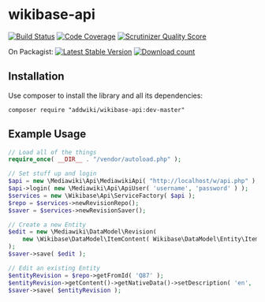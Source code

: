 wikibase-api
==================
[![Build Status](https://travis-ci.org/addwiki/wikibase-api.png?branch=master)](https://travis-ci.org/addwiki/wikibase-api)
[![Code Coverage](https://scrutinizer-ci.com/g/addwiki/wikibase-api/badges/coverage.png?s=ca6d4e50e3ce5b9937a24928d8762af31d4e108c)](https://scrutinizer-ci.com/g/addwiki/wikibase-api/)
[![Scrutinizer Quality Score](https://scrutinizer-ci.com/g/addwiki/wikibase-api/badges/quality-score.png?s=41faa1f91a7d359370de48c4dec28cdd5db47b0d)](https://scrutinizer-ci.com/g/addwiki/wikibase-api/)

On Packagist:
[![Latest Stable Version](https://poser.pugx.org/addwiki/wikibase-api/version.png)](https://packagist.org/packages/addwiki/wikibase-api)
[![Download count](https://poser.pugx.org/addwiki/wikibase-api/d/total.png)](https://packagist.org/packages/addwiki/wikibase-api)

## Installation

Use composer to install the library and all its dependencies:

    composer require "addwiki/wikibase-api:dev-master"


Example Usage
------

```php
// Load all of the things
require_once( __DIR__ . "/vendor/autoload.php" );

// Set stuff up and login
$api = new \Mediawiki\Api\MediawikiApi( "http://localhost/w/api.php" );
$api->login( new \Mediawiki\Api\ApiUser( 'username', 'password' ) );
$services = new \Wikibase\Api\ServiceFactory( $api );
$repo = $services->newRevisionRepo();
$saver = $services->newRevisionSaver();

// Create a new Entity
$edit = new \Mediawiki\DataModel\Revision(
	new \Wikibase\DataModel\ItemContent( Wikibase\DataModel\Entity\Item::newEmpty() )
);
$saver->save( $edit );

// Edit an existing Entity
$entityRevision = $repo->getFromId( 'Q87' );
$entityRevision->getContent()->getNativeData()->setDescription( 'en', 'I am A description' );
$saver->save( $entityRevision );
```